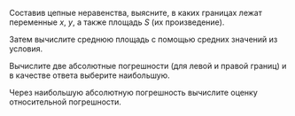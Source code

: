 Составив цепные неравенства, выясните, в каких границах лежат переменные $x$, $y$, а также площадь $S$ (их произведение).

Затем вычислите среднюю площадь с помощью средних значений из условия.

Вычислите две абсолютные погрешности (для левой и правой границ) и в качестве ответа выберите наибольшую.

Через наибольшую абсолютную погрешность вычислите оценку относительной погрешности.